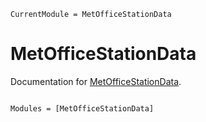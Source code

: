```@meta
CurrentModule = MetOfficeStationData
```

# MetOfficeStationData

Documentation for [MetOfficeStationData](https://github.com/tpgillam/MetOfficeStationData.jl).

```@index
```

```@autodocs
Modules = [MetOfficeStationData]
```
